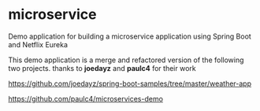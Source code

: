 # microservice
Demo application for building a microservice application using Spring Boot and Netflix Eureka

This demo application is a merge and refactored version of the following two projects. thanks to <b>joedayz</b> and <b>paulc4</b> for their work

https://github.com/joedayz/spring-boot-samples/tree/master/weather-app

https://github.com/paulc4/microservices-demo

